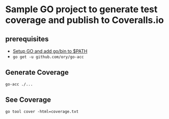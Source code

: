 # Sample GO project to generate test coverage and publish to Coveralls.io

## prerequisites

* [Setup GO and add go/bin to $PATH](https://www.contributing.md/2019/04/08/setup-go-on-mac/)
* `go get -u github.com/ory/go-acc`

## Generate Coverage

    go-acc ./...

## See Coverage

    go tool cover -html=coverage.txt